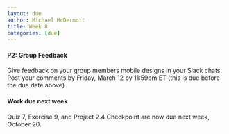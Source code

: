 ```yaml
---
layout: due
author: Michael McDermott
title: Week 8
categories: [due]
---
```

#### P2: Group Feedback
Give feedback on your group members mobile designs in your Slack chats. Post your comments by <span class="due">Friday, March 12 by 11:59pm ET</span> (this is due before the due date above)

#### Work due next week
Quiz 7, Exercise 9, and Project 2.4 Checkpoint are now due next week, October 20.
